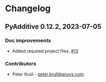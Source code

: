 # Changelog

## PyAdditive 0.12.2, 2023-07-05

<!-- ### Bugs fixed

* Brief description of the bug. Link to the associated issue and pull request

### New features

* Brief description of the feature. Link to the associated issue and pull request. -->

### Doc improvements

* Added required project files, [#13](https://github.com/ansys-internal/pyadditive/issues/13)

### Contributors

* Peter Krull - <peter.krull@ansys.com>
